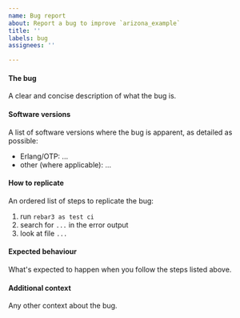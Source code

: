 ```yaml
---
name: Bug report
about: Report a bug to improve `arizona_example`
title: ''
labels: bug
assignees: ''

---
```


#### The bug

A clear and concise description of what the bug is.

#### Software versions

A list of software versions where the bug is apparent, as detailed as possible:

* Erlang/OTP: ...
* other (where applicable): ...

#### How to replicate

An ordered list of steps to replicate the bug:

1. run `rebar3 as test ci`
2. search for `...` in the error output
3. look at file `...`

#### Expected behaviour

What's expected to happen when you follow the steps listed above.

#### Additional context

Any other context about the bug.
